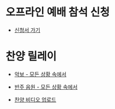 

# 오프라인 예배 참석 신청
- [신청서 가기](https://forms.gle/gbqte8MU25nsx6ct9)

# 찬양 릴레이
- [악보 - 모든 상황 속에서](https://images.app.goo.gl/teyKwVRmoQisgpiH8)

- [반주 음원 - 모든 상황 속에서](https://youtu.be/BPZ3z5awpsY)

- [찬양 비디오 업로드](http://76.169.21.23/wl/?id=riirAdYfb3x0OmgODcZNLCRWT1PWIdU2&mode=regular)
